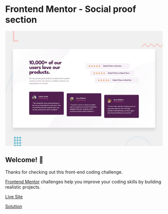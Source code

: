# Frontend Mentor - Social proof section

![Design preview for the Social proof section coding challenge](./design/desktop-preview.jpg)

## Welcome! 👋

Thanks for checking out this front-end coding challenge.

[Frontend Mentor](https://www.frontendmentor.io) challenges help you improve your coding skills by building realistic projects.


[Live Site](https://lucianodlima.github.io/FrontendMentor-Social-proof-section/)

[Solution](https://www.frontendmentor.io/solutions/social-proof-section-scss-mobile-first-HJ4dQknUc)
